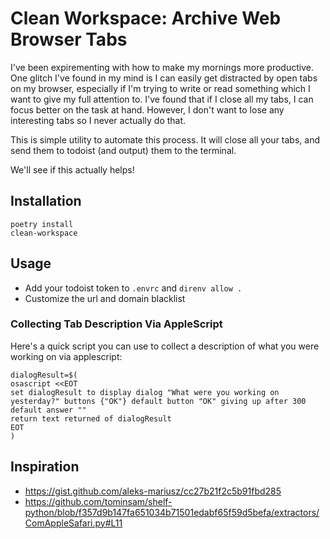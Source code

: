 # Clean Workspace: Archive Web Browser Tabs

I've been expirementing with how to make my mornings more productive. One glitch I've found in my mind is I can easily
get distracted by open tabs on my browser, especially if I'm trying to write or read something which I want to give
my full attention to. I've found that if I close all my tabs, I can focus better on the task at hand. However, I don't
want to lose any interesting tabs so I never actually do that.

This is simple utility to automate this process. It will close all your tabs, and send them to todoist (and output)
them to the terminal.

We'll see if this actually helps!

## Installation

```
poetry install
clean-workspace
```

## Usage

* Add your todoist token to `.envrc` and `direnv allow .`
* Customize the url and domain blacklist

### Collecting Tab Description Via AppleScript

Here's a quick script you can use to collect a description of what you were working on via applescript:

```shell
dialogResult=$(
osascript <<EOT
set dialogResult to display dialog "What were you working on yesterday?" buttons {"OK"} default button "OK" giving up after 300 default answer ""
return text returned of dialogResult
EOT
)
```

## Inspiration

* https://gist.github.com/aleks-mariusz/cc27b21f2c5b91fbd285
* https://github.com/tominsam/shelf-python/blob/f357d9b147fa651034b71501edabf65f59d5befa/extractors/ComAppleSafari.py#L11
